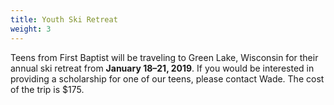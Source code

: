 ```yaml
---
title: Youth Ski Retreat
weight: 3
---
```


Teens from First Baptist will be traveling to Green Lake, Wisconsin for their annual ski retreat from **January 18–21, 2019**. If you would be interested in providing a scholarship for one of our teens, please contact Wade. The cost of the trip is $175.